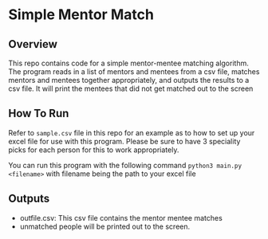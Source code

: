 # Simple Mentor Match
## Overview
This repo contains code for a simple mentor-mentee matching algorithm. The program reads in a list of mentors and mentees from a csv file, matches mentors and mentees together appropriately, and outputs the results to a csv file. It will print the mentees that did not get matched out to the screen

## How To Run
Refer to `sample.csv` file in this repo for an example as to how to set up your excel file for use with this program. Please be sure to have 3 speciality picks for each person for this to work appropriately.

You can run this program with the following command `python3 main.py <filename>` with filename being the path to your excel file

## Outputs
- outfile.csv: This csv file contains the mentor mentee matches
- unmatched people will be printed out to the screen.